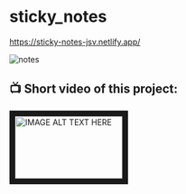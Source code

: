 # sticky_notes

https://sticky-notes-jsv.netlify.app/

![notes](https://user-images.githubusercontent.com/91973134/193467564-c46e0bab-d5bb-46f8-90cb-af10f317b266.jpg)

<h2> 📺  Short video of this project:  </h2>
<a href="https://www.youtube.com/watch?v=UquOYEjfzBA" target="_blank"><img src="https://user-images.githubusercontent.com/91973134/193471277-b6fab299-0de0-458e-8f85-ace725741fa8.jpg" alt="IMAGE ALT TEXT HERE" width="190" height="110" border="10" /></a>

